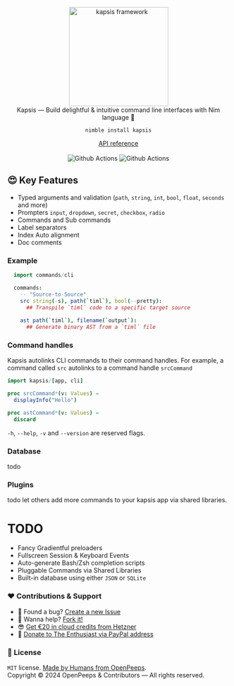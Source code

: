 <p align="center">
  <img src="https://raw.githubusercontent.com/openpeeps/kapsis/main/.github/logo.png" width="225px" alt="kapsis framework"><br>
  Kapsis &mdash; Build delightful & intuitive command line interfaces with Nim language 👑
</p>

<p align="center">
  <code>nimble install kapsis</code>
</p>

<p align="center">
  <a href="https://openpeeps.github.io/kapsis/">API reference</a><br><br>
  <img src="https://github.com/openpeeps/kapsis/workflows/test/badge.svg" alt="Github Actions"> <img src="https://github.com/openpeeps/kapsis/workflows/docs/badge.svg" alt="Github Actions">
</p>

## 😍 Key Features
- Typed arguments and validation (`path`, `string`, `int`, `bool`, `float`, `seconds` and more)
- Prompters `input`, `dropdown`, `secret`, `checkbox`, `radio`
- Commands and Sub commands
- Label separators
- Index Auto alignment
- Doc comments

### Example

```nim
  import commands/cli

  commands:
    -- "Source-to-Source"
    src string(-s), path(`timl`), bool(--pretty):
      ## Transpile `timl` code to a specific target source
    
    ast path(`timl`), filename(`output`):
      ## Generate binary AST from a `timl` file
```

### Command handles
Kapsis autolinks CLI commands to their command handles. For example, a command called `src`
autolinks to a command handle `srcCommand`

```nim
import kapsis/[app, cli]

proc srcCommand*(v: Values) =
  displayInfo("Hello")

proc astCommand*(v: Values) =
  discard
```

`-h`, `--help`, `-v` and `--version` are reserved flags.

### Database
todo

### Plugins
todo let others add more commands to your kapsis app via shared libraries.

# TODO
- Fancy Gradientful preloaders
- Fullscreen Session & Keyboard Events
- Auto-generate Bash/Zsh completion scripts
- Pluggable Commands via Shared Libraries
- Built-in database using either `JSON` or `SQLite`

### ❤ Contributions & Support
- 🐛 Found a bug? [Create a new Issue](https://github.com/openpeeps/kapsis/issues)
- 👋 Wanna help? [Fork it!](https://github.com/openpeeps/kapsis/fork)
- 😎 [Get €20 in cloud credits from Hetzner](https://hetzner.cloud/?ref=Hm0mYGM9NxZ4)
- 🥰 [Donate to The Enthusiast via PayPal address](https://www.paypal.com/donate/?hosted_button_id=RJK3ZTDWPL55C)

### 🎩 License
`MIT` license. [Made by Humans from OpenPeeps](https://github.com/openpeeps).<br>
Copyright &copy; 2024 OpenPeeps & Contributors &mdash; All rights reserved.
